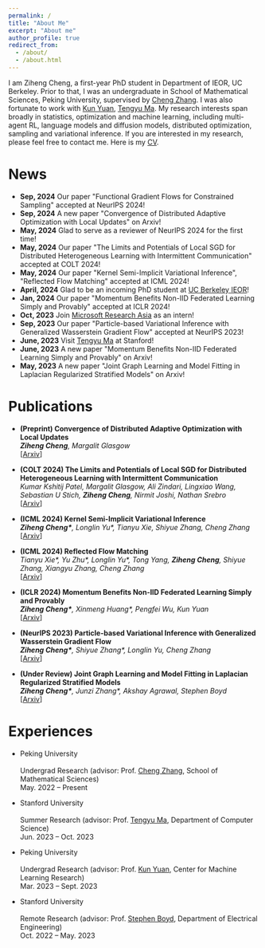 ```yaml
---
permalink: /
title: "About Me"
excerpt: "About me"
author_profile: true
redirect_from: 
  - /about/
  - /about.html
---
```


I am Ziheng Cheng, a first-year PhD student in Department of IEOR, UC Berkeley. Prior to that, I was an undergraduate in School of Mathematical Sciences, Peking University, supervised by [Cheng Zhang](https://zcrabbit.github.io/). I was also fortunate to work with [Kun Yuan](https://kunyuan827.github.io/), [Tengyu Ma](https://ai.stanford.edu/~tengyuma/). My research interests span broadly in statistics, optimization and machine learning, including multi-agent RL, language models and diffusion models, distributed optimization, sampling and variational inference. If you are interested in my research, please feel free to contact me. Here is my [CV](../assets/CV.pdf).

News
======
- **Sep, 2024** Our paper "Functional Gradient Flows for Constrained Sampling" accepted at NeurIPS 2024!
- **Sep, 2024** A new paper "Convergence of Distributed Adaptive Optimization with Local Updates" on Arxiv!
- **May, 2024** Glad to serve as a reviewer of NeurIPS 2024 for the first time!
- **May, 2024** Our paper "The Limits and Potentials of Local SGD for Distributed Heterogeneous Learning with Intermittent Communication" accepted at COLT 2024!
- **May, 2024** Our paper "Kernel Semi-Implicit Variational Inference", "Reflected Flow Matching" accepted at ICML 2024!
- **April, 2024** Glad to be an incoming PhD student at [UC Berkeley IEOR](https://ieor.berkeley.edu/)!
- **Jan, 2024** Our paper "Momentum Benefits Non-IID Federated Learning Simply and Provably" accepted at ICLR 2024!
- **Oct, 2023** Join [Microsoft Research Asia](https://www.msra.cn/) as an intern!
- **Sep, 2023** Our paper "Particle-based Variational Inference with Generalized Wasserstein Gradient Flow" accepted at NeurIPS 2023!
- **June, 2023** Visit [Tengyu Ma](https://ai.stanford.edu/~tengyuma/) at Stanford!
- **June, 2023** A new paper "Momentum Benefits Non-IID Federated Learning Simply and Provably" on Arxiv!
- **May, 2023** A new paper "Joint Graph Learning and Model Fitting in Laplacian Regularized Stratified Models" on Arxiv!

Publications
======
- **(Preprint) Convergence of Distributed Adaptive Optimization with Local Updates**
  <br/>
  _**Ziheng Cheng**, Margalit Glasgow_
  <br/>
  [[Arxiv](https://arxiv.org/pdf/2409.13155)]

- **(COLT 2024) The Limits and Potentials of Local SGD for Distributed Heterogeneous Learning with Intermittent Communication**
  <br/>
  _Kumar Kshitij Patel, Margalit Glasgow, Ali Zindari, Lingxiao Wang, Sebastian U Stich, **Ziheng Cheng**, Nirmit Joshi, Nathan Srebro_
  <br/>
  [[Arxiv](https://arxiv.org/pdf/2405.11667)]

- **(ICML 2024) Kernel Semi-Implicit Variational Inference**
  <br/>
  _**Ziheng Cheng\***, Longlin Yu\*, Tianyu Xie, Shiyue Zhang, Cheng Zhang_
  <br/>
  [[Arxiv](https://arxiv.org/pdf/2405.18997)]

- **(ICML 2024) Reflected Flow Matching**
  <br/>
  _Tianyu Xie\*, Yu Zhu\*, Longlin Yu\*, Tong Yang, **Ziheng Cheng**, Shiyue Zhang, Xiangyu Zhang, Cheng Zhang_
  <br/>
  [[Arxiv](https://arxiv.org/pdf/2405.16577)]

- **(ICLR 2024) Momentum Benefits Non-IID Federated Learning Simply and Provably**
  <br/>
  _**Ziheng Cheng\***, Xinmeng Huang\*, Pengfei Wu, Kun Yuan_
  <br/>
  [[Arxiv](https://arxiv.org/abs/2306.16504)]
  
- **(NeurIPS 2023) Particle-based Variational Inference with Generalized Wasserstein Gradient Flow**
  <br/>
  _**Ziheng Cheng\***, Shiyue Zhang\*, Longlin Yu, Cheng Zhang_
  <br/>
  [[Arxiv](https://arxiv.org/abs/2310.16516)]

- **(Under Review) Joint Graph Learning and Model Fitting in Laplacian Regularized Stratified Models**
  <br/>
  _**Ziheng Cheng\***, Junzi Zhang\*, Akshay Agrawal, Stephen Boyd_
  <br/>
  [[Arxiv](https://arxiv.org/abs/2305.02573)]

Experiences
======
- Peking University 	
  <br/>
  Undergrad Research (advisor: Prof. [Cheng Zhang](https://zcrabbit.github.io/), School of Mathematical Sciences)
  <br/>
  May. 2022 – Present

- Stanford University 	
  <br/>
  Summer Research (advisor: Prof. [Tengyu Ma](https://ai.stanford.edu/~tengyuma/), Department of Computer Science)
  <br/>
  Jun. 2023 – Oct. 2023

- Peking University 	
  <br/>
  Undergrad Research (advisor: Prof. [Kun Yuan](https://kunyuan827.github.io/), Center for Machine Learning Research)
  <br/>
  Mar. 2023 – Sept. 2023

- Stanford University 	
  <br/>
  Remote Research (advisor: Prof. [Stephen Boyd](http://stanford.edu/~boyd/), Department of Electrical Engineering)
  <br/>
  Oct. 2022 – May. 2023

